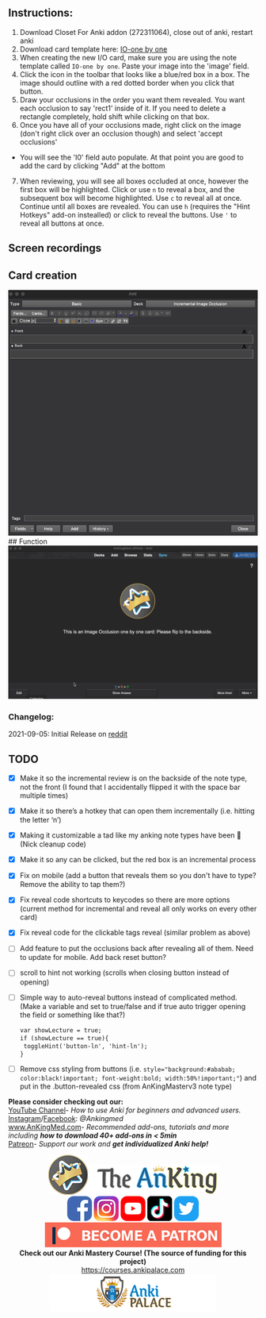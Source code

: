 ## Instructions:
1. Download Closet For Anki addon (272311064), close out of anki, restart anki
2. Download card template here: <a href="https://github.com/AnKingMed/AnKing-Note-Types/blob/master/Apkg/IO-one_by_one.apkg">IO-one by one</a>
3. When creating the new I/O card, make sure you are using the note template called `IO-one by one`. Paste your image into the 'image' field.
4. Click the icon in the toolbar that looks like a blue/red box in a box. The image should outline with a red dotted border when you click that button.
5. Draw your occlusions in the order you want them revealed. You want each occlusion to say 'rect1' inside of it. If you need to delete a rectangle completely, hold shift while clicking on that box.
6. Once you have all of your occlusions made, right click on the image (don't right click over an occlusion though) and select 'accept occlusions'
- You will see the 'I0' field auto populate. At that point you are good to add the card by clicking "Add" at the bottom
7. When reviewing, you will see all boxes occluded at once, however the first box will be highlighted. Click or use `n` to reveal a box, and the subsequent box will become highlighted. Use `c` to reveal all at once. Continue until all boxes are revealed. You can use `h` (requires the "Hint Hotkeys" add-on instealled) or click to reveal the buttons. Use `'` to reveal all buttons at once.

## Screen recordings
## Card creation
<img src="/screenshots/Creating IO one by one.gif">
## Function
<img src="/screenshots/IO one by one new.gif">

### Changelog:
2021-09-05: Initial Release on <a href="https://www.reddit.com/r/Anki/comments/pia8e5/how_to_incrementally_reveal_an_image_occlusion/?utm_source=share&utm_medium=ios_app&utm_name=iossmf">reddit</a>

## TODO
- [X] Make it so the incremental review is on the backside of the note type, not the front (I found that I accidentally flipped it with the space bar multiple times)
- [X] Make it so there’s a hotkey that can open them incrementally (i.e. hitting the letter ‘n’)
- [X] Making it customizable a tad like my anking note types have been :tada: (Nick cleanup code)
- [X] Make it so any can be clicked, but the red box is an incremental process
- [X] Fix on mobile (add a button that reveals them so you don't have to type? Remove the ability to tap them?)
- [X] Fix reveal code shortcuts to keycodes so there are more options (current method for incremental and reveal all only works on every other card)
- [X] Fix reveal code for the clickable tags reveal (similar problem as above)
- [ ] Add feature to put the occlusions back after revealing all of them.  Need to update for mobile. Add back reset button?
- [ ] scroll to hint not working (scrolls when closing button instead of opening)
- [ ] Simple way to auto-reveal buttons instead of complicated method. (Make a variable and set to true/false and if true auto trigger opening the field or something like that?)
     ```
    var showLecture = true;
    if (showLecture == true){
      toggleHint('button-ln', 'hint-ln');
    }
    ```
- [ ] Remove css styling from buttons (i.e. `style="background:#ababab; color:black!important; font-weight:bold; width:50%!important;"`) and put in the .button-revealed css (from AnKingMasterv3 note type)


<b>Please consider checking out our:</b>
<br>
<a href="https://www.youtube.com/theanking/playlists" rel="nofollow">YouTube Channel</a>- <i>How to use Anki for beginners and advanced users.</i> 
<br>
<a href="https://www.instagram.com/ankingmed" rel="nofollow">Instagram</a>/<a href="https://www.facebook.com/ankingmed" rel="nofollow">Facebook</a>: <i>@Ankingmed</i>
<br>
<a href="https://www.ankingmed.com" rel="nofollow">www.AnKingMed.com</a>- <i>Recommended add-ons, tutorials and more including <b>how to download 40+ add-ons in &lt; 5min</b></i>
<br>
<a href="https://www.ankipalace.com/membership" rel="nofollow">Patreon</a>- <i>Support our work and <b>get individualized Anki help!</b></i><br>

<p align="center">
<a href="https://www.ankingmed.com" rel="nofollow"><img src="https://raw.githubusercontent.com/AnKingMed/My-images/master/AnKing/AnKingSmall.png?raw=true"></a><a href="https://www.ankingmed.com" rel="nofollow"><img src="https://raw.githubusercontent.com/AnKingMed/My-images/master/AnKing/TheAnKing.png?raw=true"></a>
  <br>
  <a href="https://www.facebook.com/ankingmed" rel="nofollow"><img src="https://raw.githubusercontent.com/AnKingMed/My-images/master/Social/FB.png?raw=true"></a>     <a href="https://www.instagram.com/ankingmed" rel="nofollow"><img src="https://raw.githubusercontent.com/AnKingMed/My-images/master/Social/Instagram.png?raw=true"></a>     <a href="https://www.youtube.com/theanking" rel="nofollow"><img src="https://raw.githubusercontent.com/AnKingMed/My-images/master/Social/YT.png?raw=true"></a>     <a href="https://www.tiktok.com/@ankingmed" rel="nofollow"><img src="https://raw.githubusercontent.com/AnKingMed/My-images/master/Social/TikTok.png?raw=true"></a>     <a href="https://www.twitter.com/ankingmed" rel="nofollow"><img src="https://raw.githubusercontent.com/AnKingMed/My-images/master/Social/Twitter.png?raw=true"></a>
  <br>
<a href="https://www.ankipalace.com/membership" rel="nofollow"><img src="https://raw.githubusercontent.com/AnKingMed/My-images/master/AnKing/Patreon.jpg?raw=true"></a>
<br>
<b>Check out our Anki Mastery Course! (The source of funding for this project)</b><br>
          <a href="https://courses.ankipalace.com/?utm_source=anking_bg_add-on&amp;utm_medium=anki_add-on_page&amp;utm_campaign=mastery_course" rel="nofollow">https://courses.ankipalace.com</a>
<a href="https://courses.ankipalace.com/?utm_source=anking_bg_add-on&amp;utm_medium=anki_add-on_page&amp;utm_campaign=mastery_course" rel="nofollow">
  <br>
  <img src="https://raw.githubusercontent.com/AnKingMed/My-images/master/AnKing/AnkiPalace.png?raw=true"></a></p>

